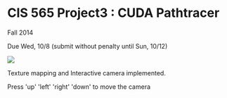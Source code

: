 CIS 565 Project3 : CUDA Pathtracer
===================

Fall 2014

Due Wed, 10/8 (submit without penalty until Sun, 10/12)

![](https://github.com/DiracSea3921/Project3-Pathtracer/blob/master/1.png)

Texture mapping and Interactive camera implemented.

Press 'up' 'left' 'right' 'down' to move the camera

